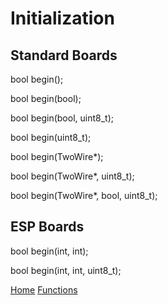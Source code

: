 # Initialization
## Standard Boards
bool begin();

bool begin(bool);

bool begin(bool, uint8_t);

bool begin(uint8_t);

bool begin(TwoWire*);

bool begin(TwoWire*, uint8_t);

bool begin(TwoWire*, bool, uint8_t);

## ESP Boards
bool begin(int, int);

bool begin(int, int, uint8_t);

[Home](https://porrey.github.io/max1704x) [Functions](https://porrey.github.io/max1704x/functions)